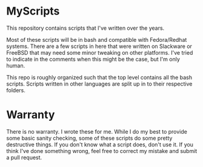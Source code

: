 # MyScripts
This repository contains scripts that I've written over the years.

Most of these scripts will be in bash and compatible with Fedora/Redhat systems.
There are a few scripts in here that were written on Slackware or FreeBSD that
may need some minor tweaking on other platforms. I've tried to indicate in the
comments when this might be the case, but I'm only human.

This repo is roughly organized such that the top level contains all the bash
scripts. Scripts written in other languages are split up in to their respective
folders.

# Warranty
There is no warranty. I wrote these for me. While I do my best to provide some
basic sanity checking, some of these scripts do some pretty destructive things.
If you don't know what a script does, don't use it. If you think I've done
something wrong, feel free to correct my mistake and submit a pull request.
